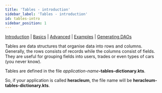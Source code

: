 ```yaml
---
title: 'Tables - introduction'
sidebar_label: 'Tables - introduction'
id: tables-intro
sidebar_position: 1
---
```


[Introduction](/database/fields-tables-views/tables/)  | [Basics](/database/fields-tables-views/tables/tables-basics/) |  [Advanced](/database/fields-tables-views/tables/tables-advanced/) | [Examples](/database/fields-tables-views/tables/tables-examples/) | [Generating DAOs](/database/fields-tables-views/genesisDao/) 

Tables are data structures that organise data into rows and columns. Generally, the rows consists of records while the columns consist of fields. 
They are useful for grouping fields into users, trades or even types of cars (you never know).

Tables are defined in the file _application-name_**-tables-dictionary.kts**. 

So, if your application is called **heracleum**, the file name will be **heracleum-tables-dictionary.kts**.

